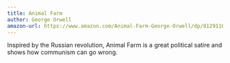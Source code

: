 ```yaml
---
title: Animal Farm
author: George Orwell
amazon-url: https://www.amazon.com/Animal-Farm-George-Orwell/dp/812911612X?tag=jonathanthiry-20
---
```


Inspired by the Russian revolution, Animal Farm is a great political satire and shows how communism can go wrong.
